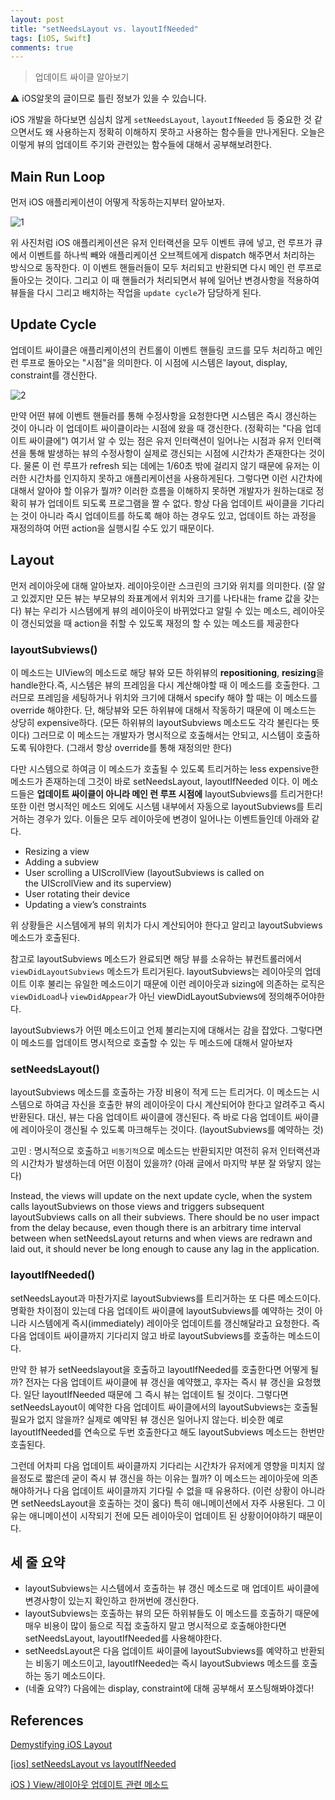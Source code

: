 ```yaml
---
layout: post
title: "setNeedsLayout vs. layoutIfNeeded"
tags: [iOS, Swift]
comments: true
---
```


> 업데이트 싸이클 알아보기  

⚠ iOS알못의 글이므로 틀린 정보가 있을 수 있습니다.  

iOS 개발을 하다보면 심심치 않게 `setNeedsLayout`, `layoutIfNeeded` 등 중요한 것 같으면서도 왜 사용하는지 정확히 이해하지 못하고 사용하는 함수들을 만나게된다. 오늘은 이렇게 뷰의 업데이트 주기와 관련있는 함수들에 대해서 공부해보려한다.

## Main Run Loop

먼저 iOS 애플리케이션이 어떻게 작동하는지부터 알아보자.

![1](https://user-images.githubusercontent.com/35067611/104595160-8b3c8280-56b5-11eb-9e06-ee2afae77021.png)

위 사진처럼 iOS 애플리케이션은 유저 인터랙션을 모두 이벤트 큐에 넣고, 런 루프가 큐에서 이벤트를 하나씩 빼와 애플리케이션 오브젝트에게 dispatch 해주면서 처리하는 방식으로 동작한다. 이 이벤트 핸들러들이 모두 처리되고 반환되면 다시 메인 런 루프로 돌아오는 것이다. 그리고 이 때 핸들러가 처리되면서 뷰에 일어난 변경사항을 적용하여뷰들을 다시 그리고 배치하는 작업을  `update cycle`가 담당하게 된다.

## Update Cycle

업데이트 싸이클은 애플리케이션의 컨트롤이 이벤트 핸들링 코드를 모두 처리하고 메인 런 루프로 돌아오는 "시점"을 의미한다. 이 시점에 시스템은 layout, display, constraint를 갱신한다.

![2](https://user-images.githubusercontent.com/35067611/104595171-8e377300-56b5-11eb-8f6b-f5de55c82b34.png)

만약 어떤 뷰에 이벤트 핸들러를 통해 수정사항을 요청한다면 시스템은 즉시 갱신하는 것이 아니라 이 업데이트 싸이클이라는 시점에 왔을 때 갱신한다. (정확히는 "다음 업데이트 싸이클에") 여기서 알 수 있는 점은 유저 인터랙션이 일어나는 시점과 유저 인터랙션을 통해 발생하는 뷰의 수정사항이 실제로 갱신되는 시점에 시간차가 존재한다는 것이다. 물론 이 런 루프가 refresh 되는 데에는 1/60초 밖에 걸리지 않기 때문에 유저는 이러한 시간차를 인지하지 못하고 애플리케이션을 사용하게된다. 그렇다면 이런 시간차에 대해서 알아야 할 이유가 뭘까? 이러한 흐름을 이해하지 못하면 개발자가 원하는대로 정확히 뷰가 업데이트 되도록 프로그램을 짤 수 없다. 항상 다음 업데이트 싸이클을 기다리는 것이 아니라 즉시 업데이트를 하도록 해야 하는 경우도 있고, 업데이트 하는 과정을 재정의하여 어떤 action을 실행시킬 수도 있기 때문이다.

## Layout

먼저 레이아웃에 대해 알아보자. 레이아웃이란 스크린의 크기와 위치를 의미한다. (잘 알고 있겠지만 모든 뷰는 부모뷰의 좌표계에서 위치와 크기를 나타내는 frame 값을 갖는다) 뷰는 우리가 시스템에게 뷰의 레이아웃이 바뀌었다고 알릴 수 있는 메소드, 레이아웃이 갱신되었을 때 action을 취할 수 있도록 재정의 할 수 있는 메소드를 제공한다

### layoutSubviews()

이 메소드는 UIView의 메소드로 해당 뷰와 모든 하위뷰의 **repositioning**, **resizing**을 handle한다.즉, 시스템은 뷰의 프레임을 다시 계산해야할 때 이 메소드를 호출한다. 그러므로 프레임을 세팅하거나 위치와 크기에 대해서 specify 해야 할 때는 이 메소드를 override 해야한다. 단, 해당뷰와 모든 하위뷰에 대해서 작동하기 때문에 이 메소드는 상당히 expensive하다. (모든 하위뷰의 layoutSubviews 메소드도 각각 불린다는 뜻이다) 그러므로 이 메소드는 개발자가 명시적으로 호출해서는 안되고, 시스템이 호출하도록 둬야한다. (그래서 항상 override를 통해 재정의만 한다)

다만 시스템으로 하여금 이 메소드가 호출될 수 있도록 트리거하는 less expensive한 메소드가 존재하는데 그것이 바로 setNeedsLayout, layoutIfNeeded 이다. 이 메소드들은 **업데이트 싸이클이 아니라 메인 런 루프 시점에** layoutSubviews를 트리거한다! 또한 이런 명시적인 메소드 외에도 시스템 내부에서 자동으로 layoutSubviews를 트리거하는 경우가 있다. 이들은 모두 레이아웃에 변경이 일어나는 이벤트들인데 아래와 같다.

- Resizing a view
- Adding a subview
- User scrolling a UIScrollView (layoutSubviews is called on the UIScrollView and its superview)
- User rotating their device
- Updating a view’s constraints

위 상황들은 시스템에게 뷰의 위치가 다시 계산되어야 한다고 알리고 layoutSubviews 메소드가 호출된다.

참고로 layoutSubviews 메소드가 완료되면 해당 뷰를 소유하는 뷰컨트롤러에서 `viewDidLayoutSubviews` 메소드가 트리거된다. layoutSubviews는 레이아웃의 업데이트 이후 불리는 유일한 메소드이기 때문에 이런 레이아웃과 sizing에 의존하는 로직은 `viewDidLoad`나 `viewDidAppear`가 아닌 viewDidLayoutSubviews에 정의해주어야한다.

layoutSubviews가 어떤 메소드이고 언제 불리는지에 대해서는 감을 잡았다. 그렇다면 이 메소드를 업데이트 명시적으로 호출할 수 있는 두 메소드에 대해서 알아보자

### setNeedsLayout()

layoutSubviews 메소드를 호출하는 가장 비용이 적게 드는 트리거다. 이 메소드는 시스템으로 하여금 자신을 호출한 뷰의 레이아웃이 다시 계산되어야 한다고 알려주고 즉시 반환된다. 대신, 뷰는 다음 업데이트 싸이클에 갱신된다. 즉 바로 다음 업데이트 싸이클에 레이아웃이 갱신될 수 있도록 마크해두는 것이다. (layoutSubviews를 예약하는 것)

고민 : 명시적으로 호출하고 `비동기적`으로 메소드는 반환되지만 여전히 유저 인터랙션과의 시간차가 발생하는데 어떤 이점이 있을까? (아래 글에서 마지막 부분 잘 와닿지 않는다)

Instead, the views will update on the next update cycle, when the system calls layoutSubviews on those views and triggers subsequent layoutSubviews calls on all their subviews. There should be no user impact from the delay because, even though there is an arbitrary time interval between when setNeedsLayout returns and when views are redrawn and laid out, it should never be long enough to cause any lag in the application.

### layoutIfNeeded()

setNeedsLayout과 마찬가지로 layoutSubviews를 트리거하는 또 다른 메소드이다. 명확한 차이점이 있는데 다음 업데이트 싸이클에 layoutSubviews를 예약하는 것이 아니라 시스템에게 즉시(immediately) 레이아웃 업데이트를 갱신해달라고 요청한다. 즉 다음 업데이트 싸이클까지 기다리지 않고 바로 layoutSubviews를 호출하는 메소드이다.

만약 한 뷰가 setNeedslayout을 호출하고 layoutIfNeeded를 호출한다면 어떻게 될까? 전자는 다음 업데이트 싸이클에 뷰 갱신을 예약했고, 후자는 즉시 뷰 갱신을 요청했다. 일단 layoutIfNeeded 때문에 그 즉시 뷰는 업데이트 될 것이다. 그렇다면 setNeedsLayout이 예약한 다음 업데이트 싸이클에서의 layoutSubviews는 호출될 필요가 없지 않을까? 실제로 예약된 뷰 갱신은 일어나지 않는다. 비슷한 예로 layoutIfNeeded를 연속으로 두번 호출한다고 해도 layoutSubviews 메소드는 한번만 호출된다.

그런데 어차피 다음 업데이트 싸이클까지 기다리는 시간차가 유저에게 영향을 미치지 않을정도로 짧은데 굳이 즉시 뷰 갱신을 하는 이유는 뭘까? 이 메소드는 레이아웃에 의존해야하거나 다음 업데이트 싸이클까지 기다릴 수 없을 때 유용하다. (이런 상황이 아니라면 setNeedsLayout을 호출하는 것이 옳다) 특히 애니메이션에서 자주 사용된다. 그 이유는 애니메이션이 시작되기 전에 모든 레이아웃이 업데이트 된 상황이어야하기 때문이다.

## 세 줄 요약

- layoutSubviews는 시스템에서 호출하는 뷰 갱신 메소드로 매 업데이트 싸이클에 변경사항이 있는지 확인하고 한꺼번에 갱신한다.
- layoutSubviews는 호출하는 뷰의 모든 하위뷰들도 이 메소드를 호출하기 때문에 매우 비용이 많이 듦으로 직접 호출하지 말고 명시적으로 호출해야한다면 setNeedsLayout, layoutIfNeeded를 사용해야한다.
- setNeedsLayout은 다음 업데이트 싸이클에 layoutSubviews를 예약하고 반환되는 비동기 메소드이고, layoutIfNeeded는 즉시 layoutSubviews 메소드를 호출하는 동기 메소드이다.
- (네줄 요약?) 다음에는 display, constraint에 대해 공부해서 포스팅해봐야겠다!

## References

[Demystifying iOS Layout](https://tech.gc.com/demystifying-ios-layout/)

[[ios] setNeedsLayout vs layoutIfNeeded](https://baked-corn.tistory.com/105)

[iOS ) View/레이아웃 업데이트 관련 메소드](https://zeddios.tistory.com/359)
